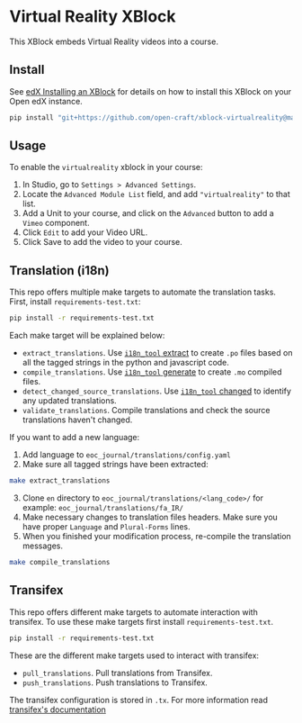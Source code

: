 Virtual Reality XBlock
======================

This XBlock embeds Virtual Reality videos into a course.

Install
-------

See [edX Installing an XBlock](http://edx.readthedocs.io/projects/edx-installing-configuring-and-running/en/latest/configuration/install_xblock.html?highlight=install%20xblock)
for details on how to install this XBlock on your Open edX instance.

```python
pip install "git+https://github.com/open-craft/xblock-virtualreality@master#egg=xblock-virtualreality"
```

Usage
-----

To enable the `virtualreality` xblock in your course:

1. In Studio, go to `Settings > Advanced Settings`.
1. Locate the `Advanced Module List` field, and add `"virtualreality"` to that list.
1. Add a Unit to your course, and click on the `Advanced` button to add a `Vimeo` component.
1. Click `Edit` to add your Video URL.
1. Click Save to add the video to your course.


Translation (i18n)
-------------------------------

This repo offers multiple make targets to automate the translation tasks.
First, install `requirements-test.txt`:

```bash
pip install -r requirements-test.txt
```

Each make target will be explained below:

- `extract_translations`. Use [`i18n_tool` extract](https://github.com/edx/i18n-tools) to create `.po` files based on all the tagged strings in the python and javascript code.
- `compile_translations`. Use [`i18n_tool` generate](https://github.com/edx/i18n-tools) to create `.mo` compiled files.
- `detect_changed_source_translations`. Use [`i18n_tool` changed](https://github.com/edx/i18n-tools) to identify any updated translations.
- `validate_translations`. Compile translations and check the source translations haven't changed.

If you want to add a new language:
  1. Add language to `eoc_journal/translations/config.yaml`
  2. Make sure all tagged strings have been extracted:
  ```bash
  make extract_translations
  ```
  3. Clone `en` directory to `eoc_journal/translations/<lang_code>/` for example: `eoc_journal/translations/fa_IR/`
  4. Make necessary changes to translation files headers. Make sure you have proper `Language` and `Plural-Forms` lines.
  5. When you finished your modification process, re-compile the translation messages.
  ```bash
  make compile_translations
  ```

Transifex
---------

This repo offers different make targets to automate interaction with transifex. To use these make targets first install `requirements-test.txt`.
```bash
pip install -r requirements-test.txt
```

These are the different make targets used to interact with transifex:

- `pull_translations`. Pull translations from Transifex.
- `push_translations`. Push translations to Transifex.

The transifex configuration is stored in `.tx`. For more information read [transifex's documentation](https://docs.transifex.com/client/client-configuration)
